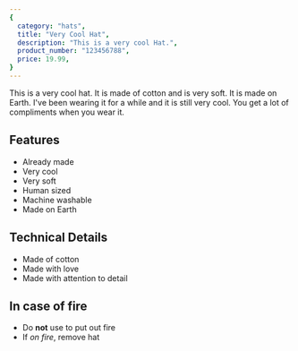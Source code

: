 ```yaml
---
{
  category: "hats",
  title: "Very Cool Hat",
  description: "This is a very cool Hat.",
  product_number: "123456788",
  price: 19.99,
}
---
```


This is a very cool hat. It is made of cotton and is very soft. It is made on Earth. I've been wearing it for a while and it is still very cool. You get a lot of compliments when you wear it.

## Features

* Already made
* Very cool
* Very soft
* Human sized
* Machine washable
* Made on Earth

## Technical Details

* Made of cotton
* Made with love
* Made with attention to detail

## In case of fire

* Do **not** use to put out fire
* If _on fire_, remove hat





